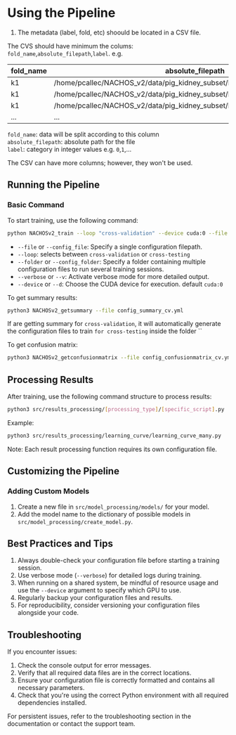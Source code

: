 # Using the Pipeline

1. The metadata (label, fold, etc) shoould be located in a CSV file.

The CVS should have minimum the colums: `fold_name`,`absolute_filepath`,`label`. e.g.

| fold_name | absolute_filepath | label |
|-----------|-------------------|-------|
|k1|/home/pcallec/NACHOS_v2/data/pig_kidney_subset/k1/k1_cortex/100_k1_cortex.jpg|0|
|k1|/home/pcallec/NACHOS_v2/data/pig_kidney_subset/k1/k1_cortex/10_k1_cortex.jpg|0|
|k1|/home/pcallec/NACHOS_v2/data/pig_kidney_subset/k1/k1_cortex/11_k1_cortex.jpg|0|
|...|...|...|

`fold_name`: data will be split according to this column \
`absolute_filepath`: absolute path for the file \
`label`: category in integer values e.g. `0`,`1`,...

The CSV can have more columns; however, they won't be used.

## Running the Pipeline

### Basic Command

To start training, use the following command:

```bash
python NACHOSv2_train --loop "cross-validation" --device cuda:0 --file config_training.yml 
```

- `--file` or `--config_file`: Specify a single configuration filepath.
- `--loop`: selects between `cross-validation` or `cross-testing`
- `--folder` or `--config_folder`: Specify a folder containing multiple configuration files to run several training sessions.
- `--verbose` or `--v`: Activate verbose mode for more detailed output.
- `--device` or `--d`: Choose the CUDA device for execution. default `cuda:0` 

To get summary results:
```bash
python3 NACHOSv2_getsummary --file config_summary_cv.yml
```
If are getting summary for `cross-validation`, it will automatically generate the configuration files to train `for cross-testing` inside the folder ``

To get confusion matrix:
```bash
python3 NACHOSv2_getconfusionmatrix --file config_confusionmatrix_cv.yml
```


## Processing Results

After training, use the following command structure to process results:

```bash
python3 src/results_processing/[processing_type]/[specific_script].py
```

Example:
```bash
python3 src/results_processing/learning_curve/learning_curve_many.py
```

Note: Each result processing function requires its own configuration file.

## Customizing the Pipeline

### Adding Custom Models

1. Create a new file in `src/model_processing/models/` for your model.
2. Add the model name to the dictionary of possible models in `src/model_processing/create_model.py`.

## Best Practices and Tips

1. Always double-check your configuration file before starting a training session.
2. Use verbose mode (`--verbose`) for detailed logs during training.
3. When running on a shared system, be mindful of resource usage and use the `--device` argument to specify which GPU to use.
4. Regularly backup your configuration files and results.
5. For reproducibility, consider versioning your configuration files alongside your code.

## Troubleshooting

If you encounter issues:

1. Check the console output for error messages.
2. Verify that all required data files are in the correct locations.
3. Ensure your configuration file is correctly formatted and contains all necessary parameters.
4. Check that you're using the correct Python environment with all required dependencies installed.

For persistent issues, refer to the troubleshooting section in the documentation or contact the support team.
